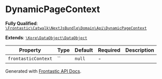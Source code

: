 #  DynamicPageContext

**Fully Qualified**: [`\Frontastic\Catwalk\NextJsBundle\Domain\Api\DynamicPageContext`](../../../../../src/php/NextJsBundle/Domain/Api/DynamicPageContext.php)

**Extends**: [`\Kore\DataObject\DataObject`](https://github.com/kore/DataObject)

Property|Type|Default|Required|Description
--------|----|-------|--------|-----------
`frontasticContext` | `` | `null` | - | 

Generated with [Frontastic API Docs](https://github.com/FrontasticGmbH/apidocs).
